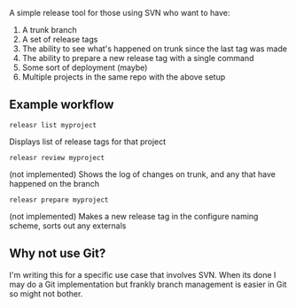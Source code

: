 A simple release tool for those using SVN who want to have:

1. A trunk branch
2. A set of release tags
3. The ability to see what's happened on trunk since the last tag was made
4. The ability to prepare a new release tag with a single command
5. Some sort of deployment (maybe) 
6. Multiple projects in the same repo with the above setup

Example workflow
----------------

    releasr list myproject
    
Displays list of release tags for that project

    releasr review myproject
    
(not implemented) Shows the log of changes on trunk, and any that have happened on the branch

    releasr prepare myproject
    
(not implemented) Makes a new release tag in the configure naming scheme, sorts out any externals

Why not use Git?
----------------

I'm writing this for a specific use case that involves SVN. When its done I may do a Git implementation but frankly branch management is easier in Git so might not bother.

